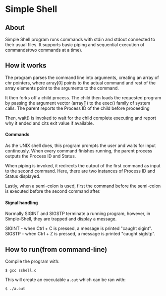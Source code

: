 # Simple Shell
## About
Simple Shell program runs commands with stdin and stdout connected to their usual files. 
It supports basic piping and sequential execution of commands(two commands at a time).

## How it works
The program parses the command line into arguments, creating an array of chr pointers, where array[0] points to the actual command and rest of the array elements point to the arguments to the command. 

It then forks off a child process. The child then loads the requested program by passing the argument vector (array[]) to the exec() family of system calls. The parent reports the Process ID of the child before proceeding

Then, wait() is invoked to wait for the child complete executing and report why it ended and cits exit value if available. 

#### Commands
As the UNIX shell does, this program prompts the user and waits for input continously. 
When every command finishes running, the parent process outputs the Process ID and Status. 

When piping is invoked, it redirects the output of the first command as input to the second command.
Here, there are two instances of Process ID and Status displayed.

Lastly, when a semi-colon is used, first the command before the semi-colon is executed before the second command after. 

#### Signal handling
Normally SIGINT and SIGSTP terminate a running program, however, in Simple-Shell, they are trapped and display a message.

SIGINT - when Ctrl + C is pressed, a message is printed "caught sigint".
SIGSTP - when Ctrl + Z is pressed, a message is printed "caught sigtstp".


## How to run(from command-line)
Compile the program with:
```console
$ gcc sshell.c 
```

This will create an executable ``a.out`` which can be ran with:
```console
$ ./a.out
```
